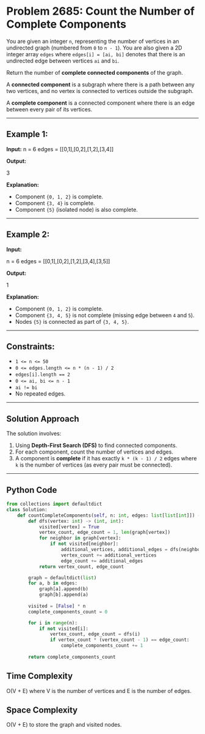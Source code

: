 # Problem 2685: Count the Number of Complete Components

You are given an integer `n`, representing the number of vertices in an undirected graph (numbered from `0` to `n - 1`). You are also given a 2D integer array `edges` where `edges[i] = [ai, bi]` denotes that there is an undirected edge between vertices `ai` and `bi`.

Return the number of **complete connected components** of the graph.

A **connected component** is a subgraph where there is a path between any two vertices, and no vertex is connected to vertices outside the subgraph.

A **complete component** is a connected component where there is an edge between every pair of its vertices.

---

## Example 1:

**Input:**
n = 6 edges = [[0,1],[0,2],[1,2],[3,4]]

**Output:**

3

**Explanation:**  
- Component `{0, 1, 2}` is complete.  
- Component `{3, 4}` is complete.  
- Component `{5}` (isolated node) is also complete.

---

## Example 2:

**Input:**

n = 6 edges = [[0,1],[0,2],[1,2],[3,4],[3,5]]


**Output:**

1

**Explanation:**  
- Component `{0, 1, 2}` is complete.  
- Component `{3, 4, 5}` is not complete (missing edge between `4` and `5`).  
- Nodes `{5}` is connected as part of `{3, 4, 5}`.

---

## Constraints:

- `1 <= n <= 50`
- `0 <= edges.length <= n * (n - 1) / 2`
- `edges[i].length == 2`
- `0 <= ai, bi <= n - 1`
- `ai != bi`
- No repeated edges.

---

## Solution Approach

The solution involves:
1. Using **Depth-First Search (DFS)** to find connected components.
2. For each component, count the number of vertices and edges.
3. A component is **complete** if it has exactly `k * (k - 1) / 2` edges where `k` is the number of vertices (as every pair must be connected).

---

## Python Code

```python
from collections import defaultdict
class Solution:
    def countCompleteComponents(self, n: int, edges: list[list[int]]) -> int:
        def dfs(vertex: int) -> (int, int):
            visited[vertex] = True
            vertex_count, edge_count = 1, len(graph[vertex])
            for neighbor in graph[vertex]:
                if not visited[neighbor]:
                    additional_vertices, additional_edges = dfs(neighbor)
                    vertex_count += additional_vertices
                    edge_count += additional_edges
            return vertex_count, edge_count

        graph = defaultdict(list)
        for a, b in edges:
            graph[a].append(b)
            graph[b].append(a)
        
        visited = [False] * n
        complete_components_count = 0

        for i in range(n):
            if not visited[i]:
                vertex_count, edge_count = dfs(i)
                if vertex_count * (vertex_count - 1) == edge_count:
                    complete_components_count += 1
        
        return complete_components_count
```
<h2>Time Complexity</h2>

O(V + E) where V is the number of vertices and E is the number of edges.<br>
<h2>Space Complexity</h2>

O(V + E) to store the graph and visited nodes.<br>